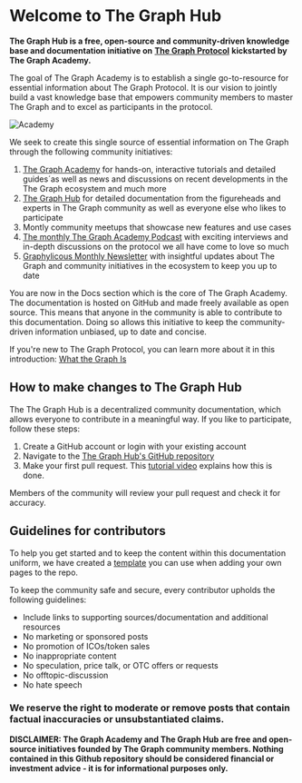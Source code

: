 # Welcome to The Graph Hub

**The Graph Hub is a free, open-source and community-driven knowledge base and documentation initiative on** [**The Graph Protocol**](https://thegraph.com) **kickstarted by The Graph Academy.** 

The goal of The Graph Academy is to establish a single go-to-resource for essential information about The Graph Protocol. It is our vision to jointly build a vast knowledge base that empowers community members to master The Graph and to excel as participants in the protocol.

![Academy](https://i.imgur.com/0zxHSbm.png)

We seek to create this single source of essential information on The Graph through the following community initiatives:

1. [The Graph Academy](https://thegraph.academy/) for hands-on, interactive tutorials and detailed guides´as well as news and discussions on recent developments in the The Graph ecosystem and much more 
2. [The Graph Hub](https://github.com/TheGraphAcademy/Graph-Academy-Hub/) for detailed documentation from the figureheads and experts in The Graph community as well as everyone else who likes to participate
3. Montly community meetups that showcase new features and use cases
4. [The monthly The Graph Academy Podcast](https://soundcloud.com/graph-community-podcast) with exciting interviews and in-depth discussions on the protocol we all have come to love so much
5. [Graphylicous Monthly Newsletter](https://thegraph.academy/) with insightful updates about The Graph and community initiatives in the ecosystem to keep you up to date

You are now in the Docs section which is the core of The Graph Academy. The documentation is hosted on GitHub and made freely available as open source. This means that anyone in the community is able to contribute to this documentation. Doing so allows this initiative to keep the community-driven information unbiased, up to date and concise.

If you're new to The Graph Protocol, you can learn more about it in this introduction: [What the Graph Is](https://thegraph.com/docs/introduction#what-the-graph-is)

## How to make changes to The Graph Hub

The The Graph Hub is a decentralized community documentation, which allows everyone to contribute in a meaningful way. If you like to participate, follow these steps:

1. Create a GitHub account or login with your existing account
2. Navigate to the [The Graph Hub's GitHub repository]([https://github.com/TheGraphAcademy/Graph-Academy-Hub/)
3. Make your first pull request. This [tutorial video](https://www.youtube.com/watch?v=YTbRzhQju4c&t=1s) explains how this is done.

Members of the community will review your pull request and check it for accuracy.

## Guidelines for contributors

To help you get started and to keep the content within this documentation uniform, we have created a [template](https://github.com/TheGraphAcademy/Graph-Academy-Hub/blob/main/template.md) you can use when adding your own pages to the repo.

To keep the community safe and secure, every contributor upholds the following guidelines:

* Include links to supporting sources/documentation and additional resources
* No marketing or sponsored posts
* No promotion of ICOs/token sales
* No inappropriate content
* No speculation, price talk, or OTC offers or requests
* No offtopic-discussion
* No hate speech

### We reserve the right to moderate or remove posts that contain factual inaccuracies or unsubstantiated claims.

**DISCLAIMER: The Graph Academy and The Graph Hub are free and open-source initiatives founded by The Graph community members. Nothing contained in this Github repository should be considered financial or investment advice - it is for informational purposes only.**

